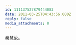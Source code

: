 ```yaml
---
id: 111137527879444083
date: 2011-03-25T04:43:56.000Z
reply: false
media_attachments: 0
---
```


秦慧汝。

